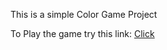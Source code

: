 This is a simple Color Game Project

To Play the game try this link:   <a href="http://evening-ocean-43131.herokuapp.com/">Click</a>